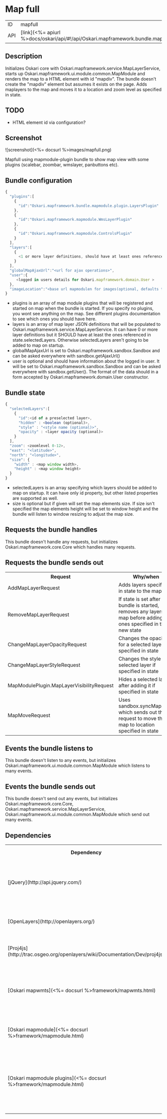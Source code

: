 # Map full

<table>
  <tr>
    <td>ID</td><td>mapfull</td>
  </tr>
  <tr>
    <td>API</td><td>[link](<%= apiurl %>docs/oskari/api/#!/api/Oskari.mapframework.bundle.mapfull.MapFullBundleInstance)</td>
  </tr>
</table>

## Description

Initializes Oskari core with Oskari.mapframework.service.MapLayerService, starts up Oskari.mapframework.ui.module.common.MapModule and renders the map to a HTML element with id "mapdiv".  The bundle doesn't create the "mapdiv" element but assumes it exists on the page. Adds maplayers to the map and moves it to a location and zoom level as specified in state.

## TODO

* HTML element id via configuration?

## Screenshot

![screenshot](<%= docsurl %>images/mapfull.png)

Mapfull using mapmodule-plugin bundle to show map view with some plugins (scalebar, zoombar, wmslayer, panbuttons etc).

## Bundle configuration

```javascript
{
  "plugins":[
    {
      "id":"Oskari.mapframework.bundle.mapmodule.plugin.LayersPlugin"
    },
    {
      "id":"Oskari.mapframework.mapmodule.WmsLayerPlugin"
    },
    {
      "id":"Oskari.mapframework.mapmodule.ControlsPlugin"
    }
  ],
  "layers":[
    {
      <1 or more layer definitions, should have at least ones referenced in state.selectedLayers>
    }
  ],
  "globalMapAjaxUrl":"<url for ajax operations>",
  "user":{
     <logged in users details for Oskari.mapframework.domain.User >
  },
  "imageLocation":"<base url mapmodulen for images(optional, defaults to  "/Oskari/resources")>"
}
```

* plugins is an array of map module plugins that will be registered and started on map when the bundle is started. If you specify no plugins, you wont see anything on the map. See different plugins documentation to see which ones you should have here.
* layers is an array of map layer JSON definitions that will be populated to Oskari.mapframework.service.MapLayerService. It can have 0 or more layer definitions but it SHOULD have at least the ones referenced in state.selectedLayers. Otherwise selectedLayers aren't going to be added to map on startup.
* globalMapAjaxUrl is set to Oskari.mapframework.sandbox.Sandbox and can be asked everywhere with sandbox.getAjaxUrl()
* user is optional and should have information about the logged in user. It will be set to Oskari.mapframework.sandbox.Sandbox and can be asked everywhere with sandbox.getUser(). The format of the data should in a form accepted by Oskari.mapframework.domain.User constructor.

## Bundle state

```javascript
{
  "selectedLayers":[
    {
      "id":<id of a preselected layer>,
      "hidden" : <boolean (optional)>,
      "style" : "<style name (optional)>",
      "opacity" : <layer opacity (optional)>
    }
  ],
  "zoom": <zoomlevel 0-12>,
  "east": "<latitude>",
  "north": "<longitude>",
  "size": {
    "width" : <map window width>,
    "height" : <map window height>
  }
}
```

* selectedLayers is an array specifying which layers should be added to map on startup. It can have only id property, but other listed properties are supported as well.
* size is optional but if given will set the map elements size. If size isn't specified the map elements height will be set to window height and the bundle will listen to window resizing to adjust the map size.

## Requests the bundle handles

This bundle doesn't handle any requests, but initializes Oskari.mapframework.core.Core which handles many requests.

## Requests the bundle sends out

<table>
  <tr>
    <th>Request</th><th>Why/when</th>
  </tr>
  <tr>
    <td>AddMapLayerRequest</td><td>Adds layers specified in state to the map</td>
  </tr>
  <tr>
    <td>RemoveMapLayerRequest</td><td>If state is set after the bundle is started, removes any layers on map before adding the ones specified in the new state </td>
  </tr>
  <tr>
    <td>ChangeMapLayerOpacityRequest</td><td>Changes the opacity for a selected layer if specified in state</td>
  </tr>
  <tr>
    <td>ChangeMapLayerStyleRequest</td><td>Changes the style for a selected layer if specified in state</td>
  </tr>
  <tr>
    <td>MapModulePlugin.MapLayerVisibilityRequest</td><td>Hides a selected layer after adding it if specified in state</td>
  </tr>
  <tr>
    <td>MapMoveRequest</td><td>Uses sandbox.syncMapState which sends out this request to move the map to location specified in state</td>
  </tr>
</table>

## Events the bundle listens to

This bundle doesn't listen to any events, but initializes Oskari.mapframework.ui.module.common.MapModule which listens to many events.

## Events the bundle sends out

This bundle doesn't send out any events, but initializes Oskari.mapframework.core.Core, Oskari.mapframework.service.MapLayerService, Oskari.mapframework.ui.module.common.MapModule which send out many events.

## Dependencies

<table>
  <tr>
    <th>Dependency</th><th>Linked from</th><th>Purpose</th>
  </tr>
  <tr>
    <td> [jQuery](http://api.jquery.com/) </td>
    <td> Version 1.7.1 assumed to be linked (on page locally in portal) </td>
    <td> Used to handle map element sizing </td>
  </tr>
  <tr>
    <td> [OpenLayers](http://openlayers.org/) </td>
    <td> Expects OpenLayers already linked </td>
    <td> Not used directly but a MapModule dependency </td>
  </tr>
  <tr>
    <td> [Proj4js](http://trac.osgeo.org/openlayers/wiki/Documentation/Dev/proj4js) </td>
    <td> Expects Proj4js already linked </td>
    <td> Sets proj4js defs for map module </td>
  </tr>
  <tr>
    <td> [Oskari mapwmts](<%= docsurl %>framework/mapwmts.html) </td>
    <td> Expects to be present in application setup </td>
    <td> Adds support for WMTS maplayers in maplayer service and map module. </td>
  </tr>
  <tr>
    <td> [Oskari mapmodule](<%= docsurl %>framework/mapmodule.html) </td>
    <td> Expects to be present in application setup </td>
    <td> To initialize and show the map on UI </td>
  </tr>
  <tr>
    <td> [Oskari mapmodule plugins](<%= docsurl %>framework/mapmodule.html) </td>
    <td> Expects to be present in application setup </td>
    <td> Any bundle providing a map plugin referenced in config needs to be loaded before starting this bundle </td>
  </tr>
</table>
